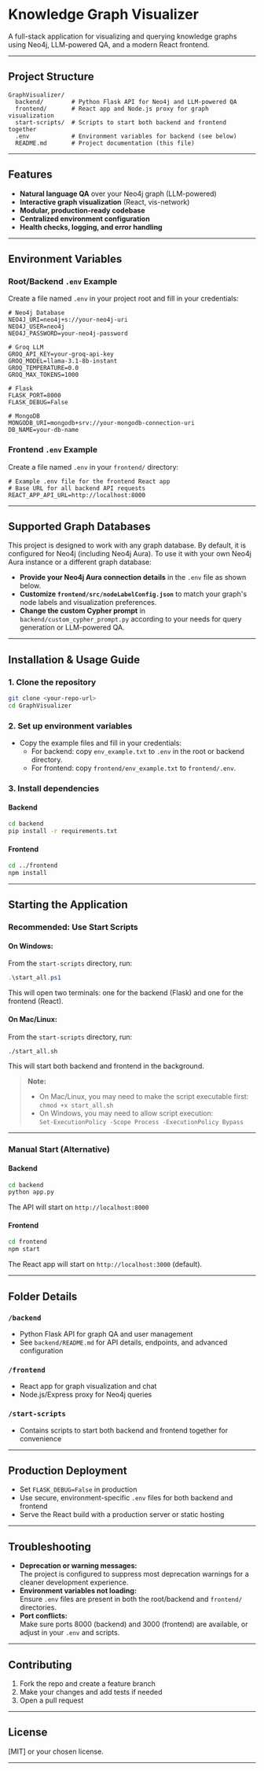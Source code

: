 # Knowledge Graph Visualizer

A full-stack application for visualizing and querying knowledge graphs using Neo4j, LLM-powered QA, and a modern React frontend.

---

## Project Structure

```
GraphVisualizer/
  backend/        # Python Flask API for Neo4j and LLM-powered QA
  frontend/       # React app and Node.js proxy for graph visualization
  start-scripts/  # Scripts to start both backend and frontend together
  .env            # Environment variables for backend (see below)
  README.md       # Project documentation (this file)
```

---

## Features

- **Natural language QA** over your Neo4j graph (LLM-powered)
- **Interactive graph visualization** (React, vis-network)
- **Modular, production-ready codebase**
- **Centralized environment configuration**
- **Health checks, logging, and error handling**

---

## Environment Variables

### Root/Backend `.env` Example

Create a file named `.env` in your project root and fill in your credentials:

```
# Neo4j Database
NEO4J_URI=neo4j+s://your-neo4j-uri
NEO4J_USER=neo4j
NEO4J_PASSWORD=your-neo4j-password

# Groq LLM
GROQ_API_KEY=your-groq-api-key
GROQ_MODEL=llama-3.1-8b-instant
GROQ_TEMPERATURE=0.0
GROQ_MAX_TOKENS=1000

# Flask
FLASK_PORT=8000
FLASK_DEBUG=False

# MongoDB
MONGODB_URI=mongodb+srv://your-mongodb-connection-uri
DB_NAME=your-db-name
```

### Frontend `.env` Example

Create a file named `.env` in your `frontend/` directory:

```
# Example .env file for the frontend React app
# Base URL for all backend API requests
REACT_APP_API_URL=http://localhost:8000
```

---

## Supported Graph Databases

This project is designed to work with any graph database. By default, it is configured for Neo4j (including Neo4j Aura). To use it with your own Neo4j Aura instance or a different graph database:

- **Provide your Neo4j Aura connection details** in the `.env` file as shown below.
- **Customize `frontend/src/nodeLabelConfig.json`** to match your graph's node labels and visualization preferences.
- **Change the custom Cypher prompt** in `backend/custom_cypher_prompt.py` according to your needs for query generation or LLM-powered QA.

---

## Installation & Usage Guide

### 1. Clone the repository

```bash
git clone <your-repo-url>
cd GraphVisualizer
```

### 2. Set up environment variables

- Copy the example files and fill in your credentials:
  - For backend: copy `env_example.txt` to `.env` in the root or backend directory.
  - For frontend: copy `frontend/env_example.txt` to `frontend/.env`.

### 3. Install dependencies

#### Backend
```bash
cd backend
pip install -r requirements.txt
```

#### Frontend
```bash
cd ../frontend
npm install
```

---

## Starting the Application

### **Recommended: Use Start Scripts**

#### **On Windows:**

From the `start-scripts` directory, run:
```powershell
.\start_all.ps1
```
This will open two terminals: one for the backend (Flask) and one for the frontend (React).

#### **On Mac/Linux:**

From the `start-scripts` directory, run:
```bash
./start_all.sh
```
This will start both backend and frontend in the background.

> **Note:**  
> - On Mac/Linux, you may need to make the script executable first:  
>   `chmod +x start_all.sh`
> - On Windows, you may need to allow script execution:  
>   `Set-ExecutionPolicy -Scope Process -ExecutionPolicy Bypass`

---

### **Manual Start (Alternative)**

#### **Backend**
```bash
cd backend
python app.py
```
The API will start on `http://localhost:8000`

#### **Frontend**
```bash
cd frontend
npm start
```
The React app will start on `http://localhost:3000` (default).

---

## Folder Details

### `/backend`
- Python Flask API for graph QA and user management
- See `backend/README.md` for API details, endpoints, and advanced configuration

### `/frontend`
- React app for graph visualization and chat
- Node.js/Express proxy for Neo4j queries

### `/start-scripts`
- Contains scripts to start both backend and frontend together for convenience

---

## Production Deployment

- Set `FLASK_DEBUG=False` in production
- Use secure, environment-specific `.env` files for both backend and frontend
- Serve the React build with a production server or static hosting

---

## Troubleshooting

- **Deprecation or warning messages:**  
  The project is configured to suppress most deprecation warnings for a cleaner development experience.
- **Environment variables not loading:**  
  Ensure `.env` files are present in both the root/backend and `frontend/` directories.
- **Port conflicts:**  
  Make sure ports 8000 (backend) and 3000 (frontend) are available, or adjust in your `.env` and scripts.

---

## Contributing

1. Fork the repo and create a feature branch
2. Make your changes and add tests if needed
3. Open a pull request

---

## License

[MIT] or your chosen license.

---
